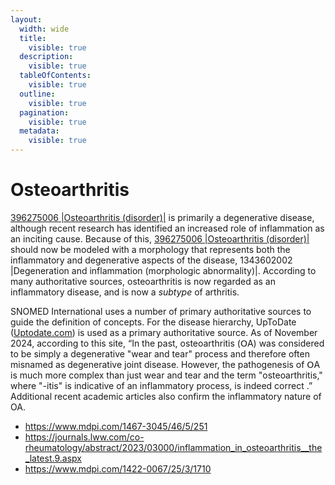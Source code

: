 ```yaml
---
layout:
  width: wide
  title:
    visible: true
  description:
    visible: true
  tableOfContents:
    visible: true
  outline:
    visible: true
  pagination:
    visible: true
  metadata:
    visible: true
---
```


# Osteoarthritis

[396275006 |Osteoarthritis (disorder)|](http://snomed.info/id/396275006) is primarily a degenerative disease, although recent research has identified an increased role of inflammation as an inciting cause. Because of this, [396275006 |Osteoarthritis (disorder)|](http://snomed.info/id/396275006) should now be modeled with a morphology that represents both the inflammatory and degenerative aspects of the disease, 1343602002 |Degeneration and inflammation (morphologic abnormality)|. According to many authoritative sources, osteoarthritis is now regarded as an inflammatory disease, and is now a  _subtype_ of arthritis.

SNOMED International uses a number of primary authoritative sources to guide the definition of concepts. For the disease hierarchy, UpToDate ([Uptodate.com](http://Uptodate.com)) is used as a primary authoritative source. As of November 2024, according to this site, “In the past, οѕteоаrthritiѕ (ՕΑ) was considered to be simply a degenerative "wear and tear" process and therefore often misnamed as degenerative joint disease. However, the pathogenesis of ՕΑ is much more complex than just wear and tear and the term "οѕteоarthritis," where "-itis" is indicative of an inflammatory process, is indeed correct .” Additional recent academic articles also confirm the inflammatory nature of OA.

  * <https://www.mdpi.com/1467-3045/46/5/251>
  * <https://journals.lww.com/co-rheumatology/abstract/2023/03000/inflammation_in_osteoarthritis__the_latest.9.aspx>
  * <https://www.mdpi.com/1422-0067/25/3/1710>

